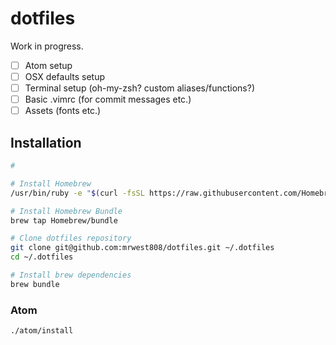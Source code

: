 # dotfiles

Work in progress.

- [ ] Atom setup
- [ ] OSX defaults setup
- [ ] Terminal setup (oh-my-zsh? custom aliases/functions?)
- [ ] Basic .vimrc (for commit messages etc.)
- [ ] Assets (fonts etc.)

## Installation
```bash
#

# Install Homebrew
/usr/bin/ruby -e "$(curl -fsSL https://raw.githubusercontent.com/Homebrew/install/master/install)"

# Install Homebrew Bundle
brew tap Homebrew/bundle

# Clone dotfiles repository
git clone git@github.com:mrwest808/dotfiles.git ~/.dotfiles
cd ~/.dotfiles

# Install brew dependencies
brew bundle
```

### Atom
```bash
./atom/install
```

